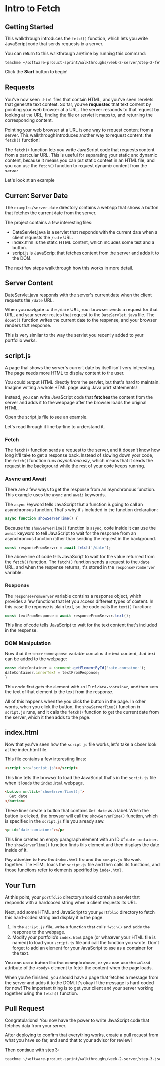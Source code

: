 # Intro to Fetch

## Getting Started

This walkthrough introduces the `fetch()` function, which lets you write
JavaScript code that sends requests to a server.

You can return to this walkthrough anytime by running this command:

```bash
teachme ~/software-product-sprint/walkthroughs/week-2-server/step-2-fetch-walkthrough.md
```

Click the **Start** button to begin!

## Requests

You've now seen `.html` files that contain HTML, and you've seen servlets that
generate text content. So far, you've **requested** that text content by
pointing your web browser at a URL. The server responds to that request by
looking at the URL, finding the file or servlet it maps to, and returning the
corresponding content.

Pointing your web browser at a URL is one way to request content from a server.
This walkthrough introduces another way to request content: the `fetch()`
function!

The `fetch()` function lets you write JavaScript code that requests content from
a particular URL. This is useful for separating your static and dynamic content,
because it means you can put static content in an HTML file, and you can use the
`fetch()` function to request dynamic content from the server.

Let's look at an example!

## Current Server Date

The `examples/server-date` directory contains a webapp that shows a button that
fetches the current date from the server.

The project contains a few interesting files:

-   <walkthrough-editor-open-file
        filePath="software-product-sprint/walkthroughs/week-2-server/examples/server-date/src/main/java/com/google/sps/servlets/DateServlet.java">
      DateServlet.java
    </walkthrough-editor-open-file>
    is a servlet that responds with the current date when a client requests the
    `/date` URL.
-   <walkthrough-editor-open-file
        filePath="software-product-sprint/walkthroughs/week-2-server/examples/server-date/src/main/webapp/index.html">
      index.html
    </walkthrough-editor-open-file>
    is the static HTML content, which includes some text and a button.
-   <walkthrough-editor-open-file
        filePath="software-product-sprint/walkthroughs/week-2-server/examples/server-date/src/main/webapp/script.js">
      script.js
    </walkthrough-editor-open-file>
    is JavaScript that fetches content from the server and adds it to the DOM.

The next few steps walk through how this works in more detail.

## Server Content

<walkthrough-editor-open-file
    filePath="software-product-sprint/walkthroughs/week-2-server/examples/server-date/src/main/java/com/google/sps/servlets/DateServlet.java">
  DateServlet.java
</walkthrough-editor-open-file>
responds with the server's current date when the client requests the `/date`
URL.

When you navigate to the `/date` URL, your browser sends a request for that URL,
and your server routes that request to the `DateServlet.java` file. The
`doGet()` function writes the current date to the response, and your browser
renders that response.

This is very similar to the way the servlet you recently added to your portfolio
works.

## script.js

A page that shows the server's current date by itself isn't very interesting.
The page needs more HTML to display content to the user.

You could output HTML directly from the servlet, but that's hard to maintain.
Imagine writing a whole HTML page using Java print statements!

Instead, you can write JavaScript code that **fetches** the content from the
server and adds it to the webpage after the browser loads the original HTML.

Open the
<walkthrough-editor-open-file
    filePath="software-product-sprint/walkthroughs/week-2-server/examples/server-date/src/main/webapp/script.js">
  script.js
</walkthrough-editor-open-file>
file to see an example.

Let's read through it line-by-line to understand it.

### Fetch

The `fetch()` function sends a request to the server, and it doesn't know how
long it'll take to get a response back. Instead of slowing down your code, the
`fetch()` function runs *asynchronously*, which means that it sends the request
in the background while the rest of your code keeps running.

### Async and Await

There are a few ways to get the response from an asynchronous function. This
example uses the `async` and `await` keywords.

The `async` keyword tells JavaScript that a function is going to call an
asynchronous function. That's why it's included in the function declaration:

```javascript
async function showServerTime() {
```

Because the `showServerTime()` function is `async`, code inside it can use the
`await` keyword to tell JavaScript to wait for the response from an asynchronous
function rather than sending the request in the background.

```javascript
const responseFromServer = await fetch('/date');
```

The above line of code tells JavaScript to wait for the value returned from the
`fetch()` function. The `fetch()` function sends a request to the `/date` URL,
and when the response returns, it's stored in the `responseFromServer` variable.

### Response

The `responseFromServer` variable contains a response object, which provides a
few functions that let you access different types of content. In this case the
reponse is plain text, so the code calls the `text()` function:

```javascript
const textFromResponse = await responseFromServer.text();
```

This line of code tells JavaScript to wait for the text content that's included
in the response.

### DOM Manipulation

Now that the `textFromResponse` variable contains the text content, that text
can be added to the webpage:

```javascript
const dateContainer = document.getElementById('date-container');
dateContainer.innerText = textFromResponse;
}
```

This code first gets the element with an ID of `date-container`, and then sets
the text of that element to the text from the response.

All of this happens when the you click the button in the page. In other words,
when you click the button, the `showServerTime()` function in `script.js` runs,
and it calls the `fetch()` function to get the current date from the server,
which it then adds to the page.

## index.html

Now that you've seen how the `script.js` file works, let's take a closer look at
the
<walkthrough-editor-open-file
    filePath="software-product-sprint/walkthroughs/week-2-server/examples/server-date/src/main/webapp/script.js">
  index.html
</walkthrough-editor-open-file>
file.

This file contains a few interesting lines:

```html
<script src="script.js"></script>
```

This line tells the browser to load the JavaScript that's in the `script.js`
file when it loads the `index.html` webpage.

```html
<button onclick="showServerTime();">
  Get date
</button>
```

These lines create a button that contains `Get date` as a label. When the button
is clicked, the browser will call the `showServerTime()` function, which is
specified in the `script.js` file you already saw.

```html
<p id="date-container"></p>
```

This line creates an empty paragraph element with an ID of `date-container`. The
`showServerTime()` function finds this element and then displays the date inside
of it.

Pay attention to how the `index.html` file and the `script.js` file work
together. The HTML loads the `script.js` file and then calls its functions, and
those functions refer to elements specified by `index.html`.

## Your Turn

At this point, your `portfolio` directory should contain a servlet that responds
with a hardcoded string when a client requests its URL.

Next, add some HTML and JavaScript to your `portfolio` directory to fetch this
hard-coded string and display it in the page.

1. In the `script.js` file, write a function that calls `fetch()` and
   adds the response to the webpage.
2. Modify your portfolio's `index.html` page (or whatever your HTML file is
   named) to load your `script.js` file and call the function you wrote. Don't
   forget to add an element for your JavaScript to use as a container for the
   text.

You can use a button like the example above, or you can use the `onload`
attribute of the `<body>` element to fetch the content when the page loads.

When you're finished, you should have a page that fetches a message from the
server and adds it to the DOM. It's okay if the message is hard-coded for now!
The important thing is to get your client and your server working together using
the `fetch()` function.

## Pull Request

<walkthrough-conclusion-trophy></walkthrough-conclusion-trophy>

Congratulations! You now have the power to write JavaScript code that fetches
data from your server.

After deploying to confirm that everything works, create a pull
request from what you have so far, and send that to your advisor for review!

Then continue with step 3:

```bash
teachme ~/software-product-sprint/walkthroughs/week-2-server/step-3-json-walkthrough.md
```
